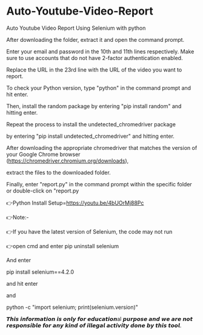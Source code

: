 # Auto-Youtube-Video-Report
Auto Youtube Video Report Using Selenium with python

After downloading the folder, extract it and open the command prompt.

Enter your email and password in the 10th and 11th lines respectively. Make sure to use accounts that do not have 2-factor authentication enabled.

Replace the URL in the 23rd line with the URL of the video you want to report.

To check your Python version, type "python" in the command prompt and hit enter. 

Then, install the random package by entering "pip install random" and hitting enter. 

Repeat the process to install the undetected_chromedriver package 

by entering "pip install undetected_chromedriver" and hitting enter.

After downloading the appropriate chromedriver that matches the version of your Google Chrome browser (https://chromedriver.chromium.org/downloads), 

extract the files to the downloaded folder.

Finally, enter "report.py" in the command prompt within the specific folder or double-click on "report.py


👉Python Install Setup=https://youtu.be/4bUOrMj88Pc

👉Note:-

👉If you have the latest version of Selenium, the code may not run

👉open cmd and enter pip uninstall selenium

And enter

pip install selenium==4.2.0

and hit enter

and

python -c "import selenium; print(selenium.version)"

𝙏𝙝𝙞𝙨 𝙞𝙣𝙛𝙤𝙧𝙢𝙖𝙩𝙞𝙤𝙣 𝙞𝙨 𝙤𝙣𝙡𝙮 𝙛𝙤𝙧 𝙚𝙙𝙪𝙘𝙖𝙩𝙞𝙤𝙣al 𝙥𝙪𝙧𝙥𝙤𝙨𝙚 𝙖𝙣𝙙 𝙬𝙚 𝙖𝙧𝙚 𝙣𝙤𝙩 𝙧𝙚𝙨𝙥𝙤𝙣𝙨𝙞𝙗𝙡𝙚 𝙛𝙤𝙧 𝙖𝙣𝙮 𝙠𝙞𝙣𝙙 𝙤𝙛 𝙞𝙡𝙡𝙚𝙜𝙖𝙡 𝙖𝙘𝙩𝙞𝙫𝙞𝙩𝙮 𝙙𝙤𝙣𝙚 𝙗𝙮 𝙩𝙝𝙞𝙨 𝙩𝙤𝙤𝙡.

